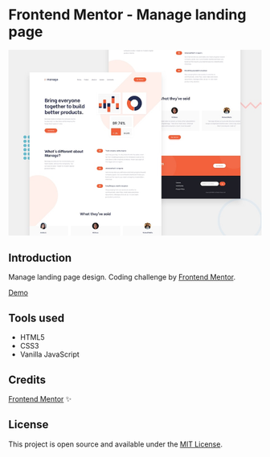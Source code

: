 # Frontend Mentor - Manage landing page

![Design preview for the Manage landing page coding challenge](./assets/desktop-preview.jpg)

## Introduction

Manage landing page design. Coding challenge by [Frontend Mentor](https://www.frontendmentor.io/).<br />

[Demo](https://krebedev.github.io/manage-landing-page/)

## Tools used

- HTML5
- CSS3
- Vanilla JavaScript

## Credits

[Frontend Mentor](https://www.frontendmentor.io/) :sparkles:

## License

This project is open source and available under the [MIT License](LICENSE.md).
